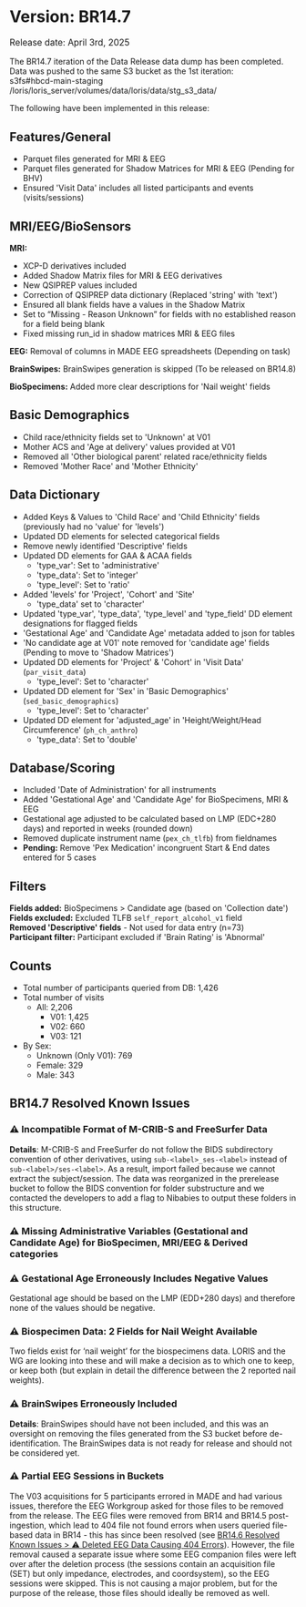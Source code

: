 # Version: BR14.7
<p style="font-size: 1.1em">Release date: April 3rd, 2025</p>

The BR14.7 iteration of the Data Release data dump has been completed. Data was pushed to the same S3 bucket as the 1st iteration:  
s3fs#hbcd-main-staging 	/loris/loris_server/volumes/data/loris/data/stg_s3_data/  

The following have been implemented in this release:  

## Features/General

* Parquet files generated for MRI & EEG  
* Parquet files generated for Shadow Matrices for MRI & EEG (Pending for BHV)  
* Ensured 'Visit Data' includes all listed participants and events (visits/sessions)  

## MRI/EEG/BioSensors
**MRI:**

  * XCP-D derivatives included  
  * Added Shadow Matrix files for MRI & EEG derivatives  
  * New QSIPREP values included  
  * Correction of QSIPREP data dictionary (Replaced 'string' with 'text')  
  * Ensured all blank fields have a values in the Shadow Matrix  
  * Set to “Missing - Reason Unknown” for fields with no established reason for a field being blank  
  * Fixed missing run_id in shadow matrices MRI & EEG files  

**EEG:** Removal of columns in MADE EEG spreadsheets (Depending on task)  

**BrainSwipes:** BrainSwipes generation is skipped (To be released on BR14.8)

**BioSpecimens:** Added more clear descriptions for 'Nail weight' fields  

## Basic Demographics 
* Child race/ethnicity fields set to 'Unknown' at V01  
* Mother ACS and 'Age at delivery' values provided at V01  
* Removed all 'Other biological parent' related race/ethnicity fields  
* Removed 'Mother Race' and 'Mother Ethnicity'  

## Data Dictionary
* Added Keys & Values to 'Child Race' and 'Child Ethnicity' fields (previously had no 'value' for 'levels')  
* Updated DD elements for selected categorical fields  
* Remove newly identified 'Descriptive' fields  
* Updated DD elements for GAA & ACAA fields  
    * 'type_var': Set to 'administrative'  
    * 'type_data': Set to 'integer'  
    * 'type_level': Set to 'ratio'  
* Added 'levels' for 'Project', 'Cohort' and 'Site'  
    * 'type_data' set to 'character'  
* Updated 'type_var', 'type_data', 'type_level' and 'type_field' DD element designations for flagged fields  
* 'Gestational Age' and 'Candidate Age' metadata added to json for tables  
* 'No candidate age at V01' note removed for 'candidate age' fields (Pending to move to 'Shadow Matrices')  
* Updated DD elements for 'Project' & 'Cohort' in 'Visit Data' (`par_visit_data`)
    * 'type_level': Set to 'character'  
* Updated DD element for 'Sex' in 'Basic Demographics' (`sed_basic_demographics`)  
    * 'type_level': Set to 'character'  
* Updated DD element for 'adjusted_age' in 'Height/Weight/Head Circumference' (`ph_ch_anthro`)  
    * 'type_data': Set to 'double'

## Database/Scoring  
* Included 'Date of Administration' for all instruments  
* Added 'Gestational Age' and 'Candidate Age' for BioSpecimens, MRI & EEG  
* Gestational age adjusted to be calculated based on LMP (EDC+280 days) and reported in weeks (rounded down)  
* Removed duplicate instrument name (`pex_ch_tlfb`) from fieldnames  
* **Pending:** Remove 'Pex Medication' incongruent Start & End dates entered for 5 cases  

## Filters  
**Fields added:** BioSpecimens > Candidate age (based on 'Collection date')         
**Fields excluded:** Excluded TLFB `self_report_alcohol_v1` field       
**Removed 'Descriptive' fields** - Not used for data entry (n=73)       
**Participant filter:** Participant excluded if 'Brain Rating' is 'Abnormal'

## Counts

* Total number of participants queried from DB: 1,426  
* Total number of visits  
    * All: 2,206  
        * V01: 1,425  
        * V02: 660  
        * V03: 121  
* By Sex:  
    * Unknown (Only V01): 769  
    * Female: 329  
    * Male: 343

## BR14.7 Resolved Known Issues

### ⚠️ Incompatible Format of M-CRIB-S and FreeSurfer Data
**Details**: M-CRIB-S and FreeSurfer do not follow the BIDS subdirectory convention of other derivatives, using `sub-<label>_ses-<label>` instead of `sub-<label>/ses-<label>`. As a result, import failed because we cannot extract the subject/session. The data was reorganized in the prerelease bucket to follow the BIDS convention for folder substructure and we contacted the developers to add a flag to Nibabies to output these folders in this structure.      

### ⚠️ Missing Administrative Variables (Gestational and Candidate Age) for BioSpecimen, MRI/EEG & Derived categories

### ⚠️ Gestational Age Erroneously Includes Negative Values
Gestational age should be based on the LMP (EDD+280 days) and therefore none of the values should be negative.

### ⚠️ Biospecimen Data: 2 Fields for Nail Weight Available   
Two fields exist for ‘nail weight’ for the biospecimens data. LORIS and the WG are looking into these and will make a decision as to which one to keep, or keep both (but explain in detail the difference between the 2 reported nail weights).

### ⚠️ BrainSwipes Erroneously Included        
**Details**: BrainSwipes should have not been included, and this was an oversight on removing the files generated from the S3 bucket before de-identification. The BrainSwipes data is not ready for release and should not be considered yet.   

### ⚠️ Partial EEG Sessions in Buckets
The V03 acquisitions for 5 participants errored in MADE and had various issues, therefore the EEG Workgroup asked for those files to be removed from the release. The EEG files were removed from BR14 and BR14.5 post-ingestion, which lead to 404 file not found errors when users queried file-based data in BR14 - this has since been resolved (see [BR14.6 Resolved Known Issues > ⚠️ Deleted EEG Data Causing 404 Errors](BR14.6.md/#deleted-eeg-data-causing-404-errors)). However, the file removal caused a separate issue where some EEG companion files were left over after the deletion process (the sessions contain an acquisition file (SET) but only impedance, electrodes, and coordsystem), so the EEG sessions were skipped. This is not causing a major problem, but for the purpose of the release, those files should ideally be removed as well.